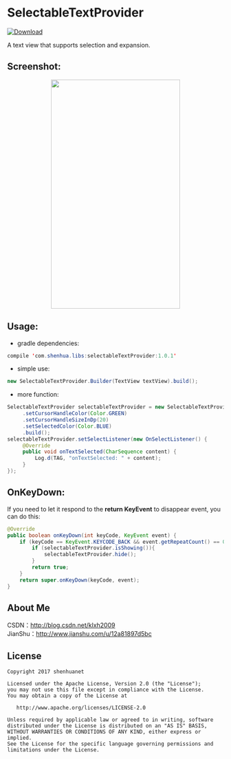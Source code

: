 # SelectableTextProvider

[ ![Download](https://api.bintray.com/packages/shenhuanetos/maven/selectableTextProvider/images/download.svg) ](https://bintray.com/shenhuanetos/maven/selectableTextProvider/_latestVersion)

A text view that supports selection and expansion.

## Screenshot:
<div align="center">
    <img width="300" height="533" src="https://github.com/shenhuanet/AndroidOpen/blob/master/selectabletextprovider/img_screenshot.png"/>
</div>

## Usage:
* gradle dependencies:
``` java
compile 'com.shenhua.libs:selectableTextProvider:1.0.1'
```
* simple use:
``` java
new SelectableTextProvider.Builder(TextView textView).build();
```
* more function:
```java
SelectableTextProvider selectableTextProvider = new SelectableTextProvider.Builder(textView)
     .setCursorHandleColor(Color.GREEN)
     .setCursorHandleSizeInDp(20)
     .setSelectedColor(Color.BLUE)
     .build();
selectableTextProvider.setSelectListener(new OnSelectListener() {
     @Override
     public void onTextSelected(CharSequence content) {
         Log.d(TAG, "onTextSelected: " + content);
     }
});
```
## OnKeyDown:
If you need to let it respond to the **return KeyEvent** to disappear event, you can do this:
```java
@Override
public boolean onKeyDown(int keyCode, KeyEvent event) {
    if (keyCode == KeyEvent.KEYCODE_BACK && event.getRepeatCount() == 0) {
        if (selectableTextProvider.isShowing()){
            selectableTextProvider.hide();
        }
        return true;
    }
    return super.onKeyDown(keyCode, event);
}
```

## About Me
CSDN：http://blog.csdn.net/klxh2009<br>
JianShu：http://www.jianshu.com/u/12a81897d5bc

## License

    Copyright 2017 shenhuanet

    Licensed under the Apache License, Version 2.0 (the "License");
    you may not use this file except in compliance with the License.
    You may obtain a copy of the License at

       http://www.apache.org/licenses/LICENSE-2.0

    Unless required by applicable law or agreed to in writing, software
    distributed under the License is distributed on an "AS IS" BASIS,
    WITHOUT WARRANTIES OR CONDITIONS OF ANY KIND, either express or implied.
    See the License for the specific language governing permissions and
    limitations under the License.
